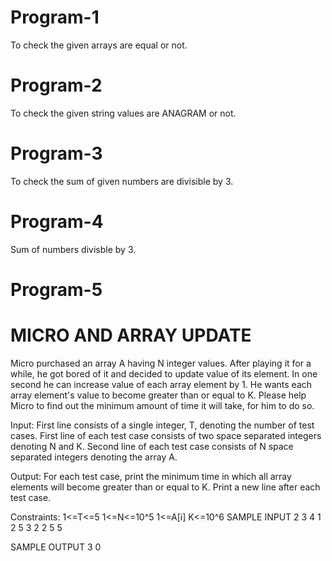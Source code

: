 # Program-1
To check the given arrays are equal or not.

# Program-2
To check the given string values are ANAGRAM or not.

# Program-3
To check the sum of given numbers are divisible by 3.

# Program-4
Sum of numbers divisble by 3.

# Program-5
# MICRO AND ARRAY UPDATE
  Micro purchased an array A having N integer values. After playing it for a while, he got bored of it and decided to update value of its element. In one second he can increase value of each array element by 1. He wants each array element's value to become greater than or equal to K. Please help Micro to find out the minimum amount of time it will take, for him to do so.

Input:
First line consists of a single integer, T, denoting the number of test cases.
First line of each test case consists of two space separated integers denoting N and K.
Second line of each test case consists of N space separated integers denoting the array A.

Output:
For each test case, print the minimum time in which all array elements will become greater than or equal to K. Print a new line after each test case.

Constraints:
1<=T<=5
1<=N<=10^5
1<=A[i]
K<=10^6
SAMPLE INPUT 
2
3 4
1 2 5
3 2
2 5 5


SAMPLE OUTPUT 
3
0
